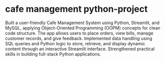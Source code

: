 #  cafe management python-project
Built a user-friendly Cafe Management System using Python, Streamlit, and MySQL, applying Object-Oriented Programming (OOPM) concepts for clean code structure. The app allows users to place orders, view bills, manage customer records, and give feedback. Implemented data handling using SQL queries and Python logic to store, retrieve, and display dynamic content through an interactive Streamlit interface. Strengthened practical skills in building full-stack Python applications.
